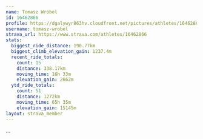 ```yaml
---
name: Tomasz Wróbel
id: 16462866
profile: https://dgalywyr863hv.cloudfront.net/pictures/athletes/16462866/10169785/1/large.jpg
username: tomasz-wrobel
strava_url: https://www.strava.com/athletes/16462866
stats:
  biggest_ride_distance: 190.77km
  biggest_climb_elevation_gain: 1237.4m
  recent_ride_totals:
    count: 15
    distance: 338.17km
    moving_time: 16h 33m
    elevation_gain: 2662m
  ytd_ride_totals:
    count: 51
    distance: 1272km
    moving_time: 65h 35m
    elevation_gain: 15145m
layout: strava_member
--- 
```

...
